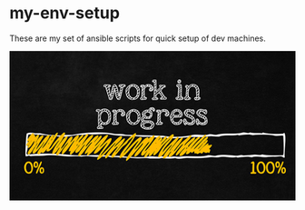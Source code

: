 # my-env-setup

These are my set of ansible scripts for quick setup of dev machines. 

![Currently Work in Progress!](https://github.com/venkatramanareddy/my-env-setup/blob/master/Images/work_in_progress.jpg)

